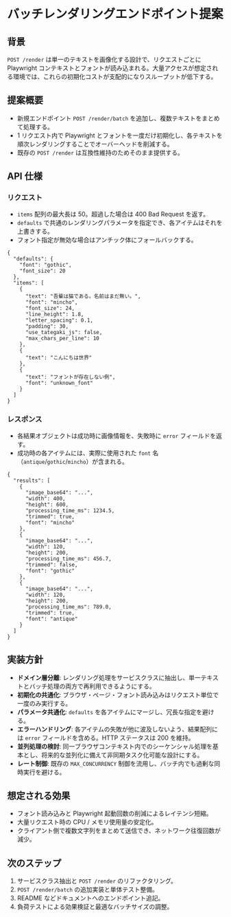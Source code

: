 # バッチレンダリングエンドポイント提案

## 背景

`POST /render` は単一のテキストを画像化する設計で、リクエストごとに Playwright コンテキストとフォントが読み込まれる。大量アクセスが想定される環境では、これらの初期化コストが支配的になりスループットが低下する。

## 提案概要

- 新規エンドポイント `POST /render/batch` を追加し、複数テキストをまとめて処理する。
- 1 リクエスト内で Playwright とフォントを一度だけ初期化し、各テキストを順次レンダリングすることでオーバーヘッドを削減する。
- 既存の `POST /render` は互換性維持のためそのまま提供する。

## API 仕様

### リクエスト

- `items` 配列の最大長は 50。超過した場合は 400 Bad Request を返す。
- `defaults` で共通のレンダリングパラメータを指定でき、各アイテムはそれを上書きする。
- フォント指定が無効な場合はアンチック体にフォールバックする。

```jsonc
{
  "defaults": {
    "font": "gothic",
    "font_size": 20
  },
  "items": [
    {
      "text": "吾輩は猫である。名前はまだ無い。",
      "font": "mincho",
      "font_size": 24,
      "line_height": 1.8,
      "letter_spacing": 0.1,
      "padding": 30,
      "use_tategaki_js": false,
      "max_chars_per_line": 10
    },
    {
      "text": "こんにちは世界"
    },
    {
      "text": "フォントが存在しない例",
      "font": "unknown_font"
    }
  ]
}
```

### レスポンス

- 各結果オブジェクトは成功時に画像情報を、失敗時に `error` フィールドを返す。
- 成功時の各アイテムには、実際に使用された `font` 名（`antique`/`gothic`/`mincho`）が含まれる。

```jsonc
{
  "results": [
    {
      "image_base64": "...",
      "width": 400,
      "height": 600,
      "processing_time_ms": 1234.5,
      "trimmed": true,
      "font": "mincho"
    },
    {
      "image_base64": "...",
      "width": 120,
      "height": 200,
      "processing_time_ms": 456.7,
      "trimmed": false,
      "font": "gothic"
    },
    {
      "image_base64": "...",
      "width": 120,
      "height": 200,
      "processing_time_ms": 789.0,
      "trimmed": true,
      "font": "antique"
    }
  ]
}
```

## 実装方針

- **ドメイン層分離**: レンダリング処理をサービスクラスに抽出し、単一テキストとバッチ処理の両方で再利用できるようにする。
- **初期化の共通化**: ブラウザ・ページ・フォント読み込みはリクエスト単位で一度のみ実行する。
- **パラメータ共通化**: `defaults` を各アイテムにマージし、冗長な指定を避ける。
- **エラーハンドリング**: 各アイテムの失敗が他に波及しないよう、結果配列には `error` フィールドを含める。HTTP ステータスは 200 を維持。
- **並列処理の検討**: 同一ブラウザコンテキスト内でのシーケンシャル処理を基本とし、将来的な並列化に備えて非同期タスク化可能な設計にする。
- **レート制御**: 既存の `MAX_CONCURRENCY` 制御を流用し、バッチ内でも過剰な同時実行を避ける。

## 想定される効果

- フォント読み込みと Playwright 起動回数の削減によるレイテンシ短縮。
- 大量リクエスト時の CPU / メモリ使用量の安定化。
- クライアント側で複数文字列をまとめて送信でき、ネットワーク往復回数が減少。

## 次のステップ

1. サービスクラス抽出と `POST /render` のリファクタリング。
2. `POST /render/batch` の追加実装と単体テスト整備。
3. README などドキュメントへのエンドポイント追記。
4. 負荷テストによる効果検証と最適なバッチサイズの調整。

